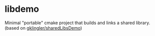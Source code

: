 # libdemo

Minimal "portable" cmake project that builds and links a shared library.
(based on [gklingler/sharedLibsDemo](https://github.com/gklingler/sharedLibsDemo))
